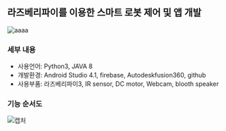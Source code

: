 ## 라즈베리파이를 이용한 스마트 로봇 제어 및 앱 개발
![aaaa](https://user-images.githubusercontent.com/78400692/107006681-dccbbf00-67d4-11eb-8ac1-0a7aa708b8a2.JPG)

### 세부 내용
- 사용언어: Python3, JAVA 8
- 개발환경: Android Studio 4.1, firebase, Autodeskfusion360, github
- 사용부품: 라즈베리파이3, IR sensor, DC motor, Webcam, blooth speaker

### 기능 순서도
![캡처](https://user-images.githubusercontent.com/78400692/107006589-b3ab2e80-67d4-11eb-9f4f-538606aea2db.JPG)

